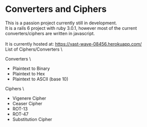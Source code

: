 # Converters and Ciphers

This is a passion project currently still in development. \
It is a rails 6 project with ruby 3.0.1, however most of the current
converters/ciphers are written in javascript. \
\
It is currently hosted at: https://vast-wave-08456.herokuapp.com/ \
List of Ciphers/Converters \

Converters \

- Plaintext to Binary
- Plaintext to Hex
- Plaintext to ASCII (base 10)

Ciphers \
- Vigenere Cipher
- Ceaser Cipher
- ROT-13
- ROT-47
- Substitution Cipher